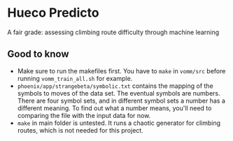 # Hueco Predicto

A fair grade: assessing climbing route difficulty through machine learning

## Good to know

- Make sure to run the makefiles first. You have to `make` in `vomm/src` before running `vomm_train_all.sh` for example.
- `phoenix/app/strangebeta/symbolic.txt` contains the mapping of the symbols to moves of the data set. The eventual symbols are numbers. There are four symbol sets, and in different symbol sets a number has a different meaning. To find out what a number means, you'll need to comparing the file with the input data for now.
- `make` in main folder is untested. It runs a chaotic generator for climbing routes, which is not needed for this project.